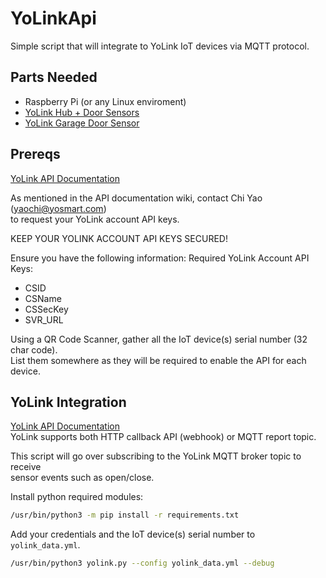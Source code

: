 # YoLinkApi

Simple script that will integrate to YoLink IoT devices via MQTT protocol.

## Parts Needed
 - Raspberry Pi (or any Linux enviroment)
 - [YoLink Hub + Door Sensors](https://www.amazon.com/gp/product/B084X9D9HY/ref=ppx_yo_dt_b_asin_title_o04_s00?ie=UTF8&psc=1)
 - [YoLink Garage Door Sensor](https://www.amazon.com/gp/product/B07Z7QQV8K/ref=ppx_yo_dt_b_search_asin_title?ie=UTF8&psc=1)

## Prereqs

[YoLink API Documentation](http://www.yosmart.com/doc/lorahomeapi/#/YLAS/?id=quickstart)

As mentioned in the API documentation wiki, contact Chi Yao (yaochi@yosmart.com)<br/>
to request your YoLink account API keys.

KEEP YOUR YOLINK ACCOUNT API KEYS SECURED!

Ensure you have the following information:
Required YoLink Account API Keys:
 - CSID 
 - CSName
 - CSSecKey
 - SVR_URL

Using a QR Code Scanner, gather all the IoT device(s) serial number (32 char code).<br/>
List them somewhere as they will be required to enable the API for each device.

## YoLink Integration

[YoLink API Documentation](http://www.yosmart.com/doc/lorahomeapi/#/YLAS/?id=quickstart)<br/>
YoLink supports both HTTP callback API (webhook) or MQTT report topic.

This script will go over subscribing to the YoLink MQTT broker topic to receive<br/>
sensor events such as open/close.

Install python required modules:
```bash
/usr/bin/python3 -m pip install -r requirements.txt
```

Add your credentials and the IoT device(s) serial number to `yolink_data.yml`.

```bash
/usr/bin/python3 yolink.py --config yolink_data.yml --debug
```
